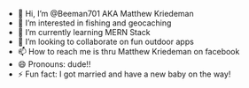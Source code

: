 - 👋 Hi, I’m @Beeman701 AKA Matthew Kriedeman
- 👀 I’m interested in fishing and geocaching
- 🌱 I’m currently learning MERN Stack
- 💞️ I’m looking to collaborate on fun outdoor apps
- 📫 How to reach me is thru Matthew Kriedeman on facebook
- 😄 Pronouns: dude!!
- ⚡ Fun fact: I got married and have a new baby on the way!

<!---
Beeman701/Beeman701 is a ✨ special ✨ repository because its `README.md` (this file) appears on your GitHub profile.
You can click the Preview link to take a look at your changes.
--->
